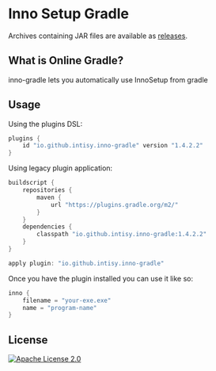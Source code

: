 # Inno Setup Gradle

Archives containing JAR files are available as [releases](https://github.com/intisy/inno-gradle/releases).

## What is Online Gradle?

inno-gradle lets you automatically use InnoSetup from gradle

## Usage

Using the plugins DSL:

```groovy
plugins {
    id "io.github.intisy.inno-gradle" version "1.4.2.2"
}
```

Using legacy plugin application:

```groovy
buildscript {
    repositories {
        maven {
            url "https://plugins.gradle.org/m2/"
        }
    }
    dependencies {
        classpath "io.github.intisy.inno-gradle:1.4.2.2"
    }
}

apply plugin: "io.github.intisy.inno-gradle"
```

Once you have the plugin installed you can use it like so:

```groovy
inno {
    filename = "your-exe.exe"
    name = "program-name"
}
```

## License

[![Apache License 2.0](https://img.shields.io/badge/License-Apache_2.0-blue.svg)](LICENSE)
